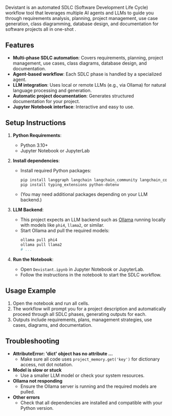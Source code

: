 Devistant is an automated SDLC (Software Development Life Cycle) workflow tool that leverages multiple AI agents and LLMs to guide you through requirements analysis, planning, project management, use case generation, class diagramming, database design, and documentation for software projects all in one-shot .

## Features
- **Multi-phase SDLC automation**: Covers requirements, planning, project management, use cases, class diagrams, database design, and documentation.
- **Agent-based workflow**: Each SDLC phase is handled by a specialized agent.
- **LLM integration**: Uses local or remote LLMs (e.g., via Ollama) for natural language processing and generation.
- **Automatic project documentation**: Generates structured documentation for your project.
- **Jupyter Notebook interface**: Interactive and easy to use.

## Setup Instructions
1. **Python Requirements**:
   - Python 3.10+
   - Jupyter Notebook or JupyterLab

2. **Install dependencies**:
   - Install required Python packages:
     ```bash
     pip install langgraph langchain langchain_community langchain_core langchain_openai langchain_groq
     pip install typing_extensions python-dotenv
     ```
   - (You may need additional packages depending on your LLM backend.)

3. **LLM Backend**:
   - This project expects an LLM backend such as [Ollama](https://ollama.com/) running locally with models like `phi4`, `llama2`, or similar.
   - Start Ollama and pull the required models:
     ```bash
     ollama pull phi4
     ollama pull llama2
     # ...
     ```

4. **Run the Notebook**:
   - Open `Devistant.ipynb` in Jupyter Notebook or JupyterLab.
   - Follow the instructions in the notebook to start the SDLC workflow.

## Usage Example
1. Open the notebook and run all cells.
2. The workflow will prompt you for a project description and automatically proceed through all SDLC phases, generating outputs for each.
3. Outputs include requirements, plans, management strategies, use cases, diagrams, and documentation.

## Troubleshooting
- **AttributeError: 'dict' object has no attribute ...**
  - Make sure all code uses `project_memory.get('key')` for dictionary access, not dot notation.
- **Model is slow or stuck**
  - Use a smaller LLM model or check your system resources.
- **Ollama not responding**
  - Ensure the Ollama server is running and the required models are pulled.
- **Other errors**
  - Check that all dependencies are installed and compatible with your Python version.
